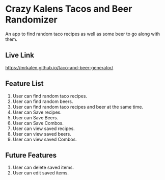 # Crazy Kalens Tacos and Beer Randomizer

An app to find random taco recipes as well as some beer to go along with them.

## Live Link

https://mrkalen.github.io/taco-and-beer-generator/

## Feature List

1. User can find random taco recipes.
2. User can find random beers.
3. User can find random taco recipes and beer at the same time.
4. User can Save recipes.
5. User can Save Beers.
6. User can Save Combos.
7. User can view saved recipes.
8. User can view saved beers.
9. User can view saved Combos.

## Future Features

1. User can delete saved items.
2. User can edit saved items.


